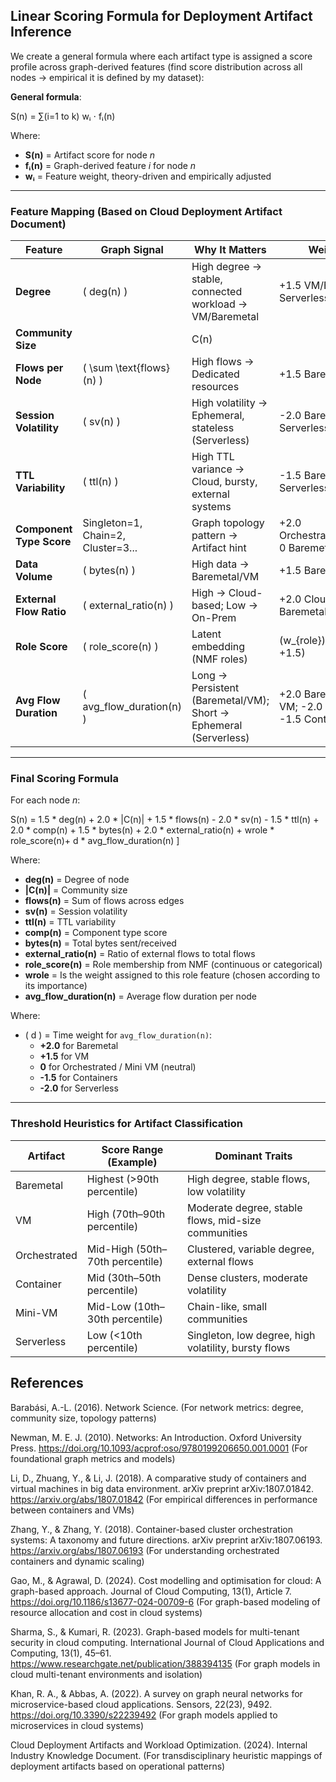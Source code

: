   ## Linear Scoring Formula for Deployment Artifact Inference

We create a general formula where each artifact type is assigned a score profile across graph-derived features (find score distribution across all nodes -> empirical it is defined by my dataset):

**General formula**:

S(n) = ∑(i=1 to k) wᵢ ⋅ fᵢ(n)

Where:

- **S(n)** = Artifact score for node *n*
- **fᵢ(n)** = Graph-derived feature *i* for node *n*
- **wᵢ** = Feature weight, theory-driven and empirically adjusted

---

### Feature Mapping (Based on Cloud Deployment Artifact Document)

| **Feature**             | **Graph Signal**                   | **Why It Matters**                                               | **Weight \(w_i\)**                                        |
|--------------------------|------------------------------------|------------------------------------------------------------------|------------------------------------------------------------|
| **Degree**              | \( deg(n) \)                        | High degree → stable, connected workload → VM/Baremetal          | +1.5 VM/Baremetal; -1.5 Serverless                         |
| **Community Size**      | |C(n)|                        | Large clusters → Orchestrated; Singleton → Serverless             | +2.0 Orchestrated; -2.0 Serverless                         |
| **Flows per Node**      | \( \sum \text{flows}(n) \)          | High flows → Dedicated resources                                  | +1.5 Baremetal; +1.0 VM                                    |
| **Session Volatility**  | \( sv(n) \)                         | High volatility → Ephemeral, stateless (Serverless)               | -2.0 Baremetal/VM; +2.0 Serverless                         |
| **TTL Variability**     | \( ttl(n) \)                        | High TTL variance → Cloud, bursty, external systems               | -1.5 Baremetal/VM; +1.5 Serverless                         |
| **Component Type Score**| Singleton=1, Chain=2, Cluster=3...  | Graph topology pattern → Artifact hint                            | +2.0 Orchestrated/Containers; 0 Baremetal                   |
| **Data Volume**         | \( bytes(n) \)                      | High data → Baremetal/VM                                          | +1.5 Baremetal/VM                                          |
| **External Flow Ratio** | \( external\_ratio(n) \)            | High → Cloud-based; Low → On-Prem                                 | +2.0 Cloud; -2.0 Baremetal/VM                              |
| **Role Score**          | \( role\_score(n) \)                 | Latent embedding (NMF roles)                                      | \(w_{role}\) (tunable, e.g., +1.5)                          |
| **Avg Flow Duration**   | \( avg\_flow\_duration(n) \)        | Long → Persistent (Baremetal/VM); Short → Ephemeral (Serverless)  | +2.0 Baremetal; +1.5 VM; -2.0 Serverless; -1.5 Containers  |
---

### Final Scoring Formula

For each node *n*:

S(n) = 1.5 * deg(n) + 2.0 * |C(n)| + 1.5 * flows(n) - 2.0 * sv(n) - 1.5 * ttl(n) + 2.0 * comp(n) + 1.5 * bytes(n) + 2.0 * external_ratio(n) + wrole * role_score(n)+ d * avg_flow_duration(n)
\]

Where:

- **deg(n)** = Degree of node
- **|C(n)|** = Community size
- **flows(n)** = Sum of flows across edges
- **sv(n)** = Session volatility
- **ttl(n)** = TTL variability
- **comp(n)** = Component type score
- **bytes(n)** = Total bytes sent/received
- **external_ratio(n)** = Ratio of external flows to total flows
- **role_score(n)** = Role membership from NMF (continuous or categorical)
- **wrole** = Is the weight assigned to this role feature (chosen according to its importance)
- **avg_flow_duration(n)** = Average flow duration per node

Where:
- \( d \) = Time weight for `avg_flow_duration(n)`:
  - **+2.0** for Baremetal
  - **+1.5** for VM
  - **0** for Orchestrated / Mini VM (neutral)
  - **-1.5** for Containers
  - **-2.0** for Serverless

---

### Threshold Heuristics for Artifact Classification

| Artifact      | Score Range (Example)         | Dominant Traits                                         |
|---------------|-------------------------------|----------------------------------------------------------|
| Baremetal     | Highest (>90th percentile)    | High degree, stable flows, low volatility                |
| VM            | High (70th–90th percentile)   | Moderate degree, stable flows, mid-size communities      |
| Orchestrated  | Mid-High (50th–70th percentile) | Clustered, variable degree, external flows               |
| Container     | Mid (30th–50th percentile)    | Dense clusters, moderate volatility                       |
| Mini-VM       | Mid-Low (10th–30th percentile) | Chain-like, small communities                             |
| Serverless    | Low (<10th percentile)        | Singleton, low degree, high volatility, bursty flows      |




## References
Barabási, A.-L. (2016). Network Science. 
(For network metrics: degree, community size, topology patterns)

Newman, M. E. J. (2010). Networks: An Introduction. Oxford University Press. https://doi.org/10.1093/acprof:oso/9780199206650.001.0001
(For foundational graph metrics and models)

Li, D., Zhuang, Y., & Li, J. (2018). A comparative study of containers and virtual machines in big data environment. arXiv preprint arXiv:1807.01842. https://arxiv.org/abs/1807.01842
(For empirical differences in performance between containers and VMs)

Zhang, Y., & Zhang, Y. (2018). Container-based cluster orchestration systems: A taxonomy and future directions. arXiv preprint arXiv:1807.06193. https://arxiv.org/abs/1807.06193
(For understanding orchestrated containers and dynamic scaling)

Gao, M., & Agrawal, D. (2024). Cost modelling and optimisation for cloud: A graph-based approach. Journal of Cloud Computing, 13(1), Article 7. https://doi.org/10.1186/s13677-024-00709-6
(For graph-based modeling of resource allocation and cost in cloud systems)

Sharma, S., & Kumari, R. (2023). Graph-based models for multi-tenant security in cloud computing. International Journal of Cloud Applications and Computing, 13(1), 45–61. https://www.researchgate.net/publication/388394135
(For graph models in cloud multi-tenant environments and isolation)

Khan, R. A., & Abbas, A. (2022). A survey on graph neural networks for microservice-based cloud applications. Sensors, 22(23), 9492. https://doi.org/10.3390/s22239492
(For graph models applied to microservices in cloud systems)

Cloud Deployment Artifacts and Workload Optimization. (2024). Internal Industry Knowledge Document.
(For transdisciplinary heuristic mappings of deployment artifacts based on operational patterns)
